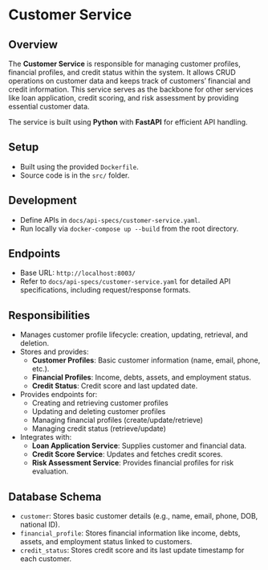 # Customer Service

## Overview
The **Customer Service** is responsible for managing customer profiles, financial profiles, and credit status within the system. It allows CRUD operations on customer data and keeps track of customers’ financial and credit information. This service serves as the backbone for other services like loan application, credit scoring, and risk assessment by providing essential customer data.

The service is built using **Python** with **FastAPI** for efficient API handling.

## Setup
- Built using the provided `Dockerfile`.
- Source code is in the `src/` folder.

## Development
- Define APIs in `docs/api-specs/customer-service.yaml`.
- Run locally via `docker-compose up --build` from the root directory.

## Endpoints
- Base URL: `http://localhost:8003/`
- Refer to `docs/api-specs/customer-service.yaml` for detailed API specifications, including request/response formats.

## Responsibilities
- Manages customer profile lifecycle: creation, updating, retrieval, and deletion.
- Stores and provides:
    - **Customer Profiles**: Basic customer information (name, email, phone, etc.).
    - **Financial Profiles**: Income, debts, assets, and employment status.
    - **Credit Status**: Credit score and last updated date.
- Provides endpoints for:
    - Creating and retrieving customer profiles
    - Updating and deleting customer profiles
    - Managing financial profiles (create/update/retrieve)
    - Managing credit status (retrieve/update)
- Integrates with:
    - **Loan Application Service**: Supplies customer and financial data.
    - **Credit Score Service**: Updates and fetches credit scores.
    - **Risk Assessment Service**: Provides financial profiles for risk evaluation.

## Database Schema
- `customer`: Stores basic customer details (e.g., name, email, phone, DOB, national ID).
- `financial_profile`: Stores financial information like income, debts, assets, and employment status linked to customers.
- `credit_status`: Stores credit score and its last update timestamp for each customer.
